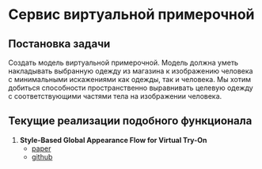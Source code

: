 # Сервис виртуальной примерочной

## Постановка задачи

Создать модель виртуальной примерочной.
Модель должна уметь накладывать выбранную одежду из магазина к изображению человека
с минимальными искажениями как одежды, так и человека.
Мы хотим добиться способности пространственно выравнивать
целевую одежду с соответствующими частями тела
на изображении человека. 

## Текущие реализации подобного функционала
1. **Style-Based Global Appearance Flow for Virtual Try-On**
   - [paper](https://arxiv.org/pdf/2204.01046.pdf)
   - [github](https://github.com/SenHe/Flow-Style-VTON)
 
